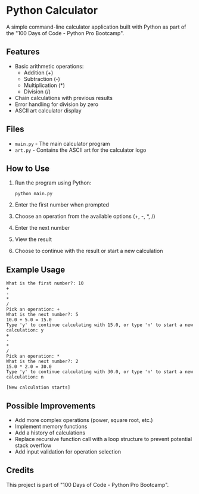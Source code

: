 # Python Calculator

A simple command-line calculator application built with Python as part of the "100 Days of Code - Python Pro Bootcamp".

## Features

- Basic arithmetic operations:
  - Addition (+)
  - Subtraction (-)
  - Multiplication (*)
  - Division (/)
- Chain calculations with previous results
- Error handling for division by zero
- ASCII art calculator display

## Files

- `main.py` - The main calculator program
- `art.py` - Contains the ASCII art for the calculator logo

## How to Use

1. Run the program using Python:
   ```
   python main.py
   ```

2. Enter the first number when prompted
3. Choose an operation from the available options (+, -, *, /)
4. Enter the next number
5. View the result
6. Choose to continue with the result or start a new calculation

## Example Usage

```
What is the first number?: 10
+
-
*
/
Pick an operation: +
What is the next number?: 5
10.0 + 5.0 = 15.0
Type 'y' to continue calculating with 15.0, or type 'n' to start a new calculation: y
+
-
*
/
Pick an operation: *
What is the next number?: 2
15.0 * 2.0 = 30.0
Type 'y' to continue calculating with 30.0, or type 'n' to start a new calculation: n

[New calculation starts]
```

## Possible Improvements

- Add more complex operations (power, square root, etc.)
- Implement memory functions
- Add a history of calculations
- Replace recursive function call with a loop structure to prevent potential stack overflow
- Add input validation for operation selection

## Credits

This project is part of "100 Days of Code - Python Pro Bootcamp".
